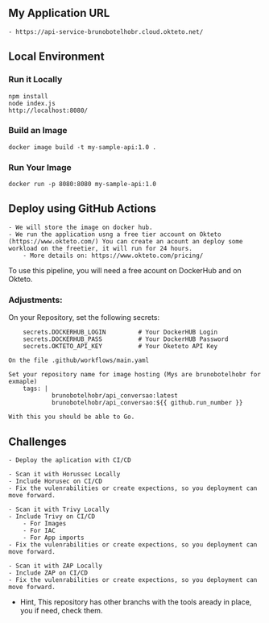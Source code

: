 ## My Application URL
    - https://api-service-brunobotelhobr.cloud.okteto.net/

## Local Environment
 
### Run it Locally

    npm install
    node index.js
    http://localhost:8080/

### Build an Image

    docker image build -t my-sample-api:1.0 .

### Run Your Image

    docker run -p 8080:8080 my-sample-api:1.0

## Deploy using GitHub Actions

    - We will store the image on docker hub.
    - We run the application usng a free tier account on Okteto (https://www.okteto.com/) You can create an acount an deploy some workload on the freetier, it will run for 24 hours.
        - More details on: https://www.okteto.com/pricing/
To use this pipeline, you will need a free acount on DockerHub and on Okteto.

### Adjustments:
On your Repository, set the following secrets:

        secrets.DOCKERHUB_LOGIN         # Your DockerHUB Login
        secrets.DOCKERHUB_PASS          # Your DockerHUB Password
        secrets.OKTETO_API_KEY          # Your Oketeto API Key

    On the file .github/workflows/main.yaml

    Set your repository name for image hosting (Mys are brunobotelhobr for exmaple)
        tags: |
                brunobotelhobr/api_conversao:latest
                brunobotelhobr/api_conversao:${{ github.run_number }}

    With this you should be able to Go.

## Challenges

    - Deploy the aplication with CI/CD

    - Scan it with Horussec Locally
    - Include Horusec on CI/CD
    - Fix the vulenrabilities or create expections, so you deployment can move forward.

    - Scan it with Trivy Locally
    - Include Trivy on CI/CD
        - For Images
        - For IAC
        - For App imports
    - Fix the vulenrabilities or create expections, so you deployment can move forward.

    - Scan it with ZAP Locally
    - Include ZAP on CI/CD
    - Fix the vulenrabilities or create expections, so you deployment can move forward.

* Hint, This repository has other branchs with the tools aready in place, you if need, check them.
